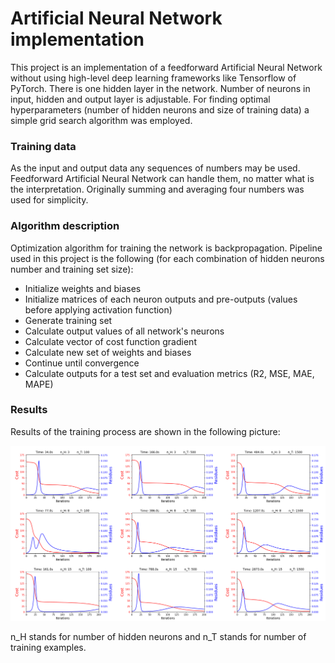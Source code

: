 # Artificial Neural Network implementation

This project is an implementation of a feedforward Artificial Neural Network without using high-level deep learning frameworks like Tensorflow of PyTorch.  There is one hidden layer in the network. Number of neurons in input, hidden and output layer is adjustable.  For finding optimal hyperparameters (number of hidden neurons and size of training data) a simple grid search algorithm was employed. 



### Training data

As the input and output data any sequences of numbers may be used. Feedforward Artificial Neural Network can handle them, no matter what is the interpretation. Originally summing and averaging four numbers was used for simplicity.



### Algorithm description

Optimization algorithm for training the network is backpropagation. Pipeline used in this project is the following (for each combination of hidden neurons number and training set size):

- Initialize weights and biases 
- Initialize matrices of each neuron outputs and pre-outputs (values before applying activation function)
- Generate training set
- Calculate output values of all network's neurons
- Calculate vector of cost function gradient
- Calculate new set of weights and biases
- Continue until convergence
- Calculate outputs for a test set and evaluation metrics (R2, MSE, MAE, MAPE)



### Results

Results of the training process are shown in the following picture:

![img](costs_residues_plots.png)

n_H stands for number of hidden neurons and n_T stands for number of training examples.